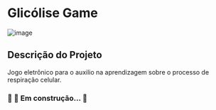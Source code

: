 # Glicólise Game
 ![image](https://user-images.githubusercontent.com/62730379/120010414-8072f200-bfb3-11eb-8bd7-ad997a5b973c.png)
## Descrição do Projeto
Jogo eletrônico para o auxilio na aprendizagem sobre o processo de respiração celular.

### 🚧  🚀 Em construção...  🚧
